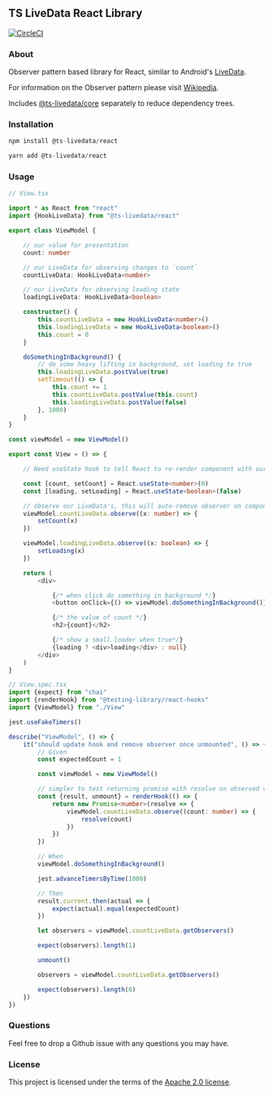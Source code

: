 ## TS LiveData React Library
[![CircleCI](https://img.shields.io/circleci/project/github/BrendanOswego/ts-livedata-react/master.svg)](https://circleci.com/gh/BrendanOswego/ts-livedata-react/tree/master)

### About
Observer pattern based library for React, similar to Android's [LiveData](https://developer.android.com/topic/libraries/architecture/livedata).

For information on the Observer pattern please visit [Wikipedia](https://en.wikipedia.org/wiki/Observer_pattern#:~:text=The%20observer%20pattern%20is%20a,calling%20one%20of%20their%20methods.).

Includes [@ts-livedata/core](https://www.npmjs.com/package/@ts-livedata/core) separately to reduce dependency trees.

### Installation
```javascript
npm install @ts-livedata/react
```

```javascript
yarn add @ts-livedata/react
```

### Usage
```typescript jsx
// View.tsx

import * as React from "react"
import {HookLiveData} from "@ts-livedata/react"

export class ViewModel {

    // our value for presentation
    count: number

    // our LiveData for observing changes to `count`
    countLiveData: HookLiveData<number>

    // our LiveData for observing loading state
    loadingLiveData: HookLiveData<boolean>

    constructor() {
        this.countLiveData = new HookLiveData<number>()
        this.loadingLiveData = new HookLiveData<boolean>()
        this.count = 0
    }

    doSomethingInBackground() {
        // do some heavy lifting in background, set loading to true
        this.loadingLiveData.postValue(true)
        setTimeout(() => {
            this.count += 1
            this.countLiveData.postValue(this.count)
            this.loadingLiveData.postValue(false)
        }, 1000)
    }
}

const viewModel = new ViewModel()

export const View = () => {

    // Need useState hook to tell React to re-render component with our new data

    const [count, setCount] = React.useState<number>(0)
    const [loading, setLoading] = React.useState<boolean>(false)

    // observe our LiveData's, this will auto-remove observer on component unmount
    viewModel.countLiveData.observe((x: number) => {
        setCount(x)
    })

    viewModel.loadingLiveData.observe((x: boolean) => {
        setLoading(x)
    })

    return (
        <div>

            {/* when click do something in background */}
            <button onClick={() => viewModel.doSomethingInBackground()}>Click me</button>

            {/* the value of count */}
            <h2>{count}</h2>

            {/* show a small loader when true*/}
            {loading ? <div>loading</div> : null}
        </div>
    )
}
```
```typescript jsx
// View.spec.tsx
import {expect} from "chai"
import {renderHook} from "@testing-library/react-hooks"
import {ViewModel} from "./View"

jest.useFakeTimers()

describe("ViewModel", () => {
    it("should update hook and remove observer once unmounted", () => {
        // Given
        const expectedCount = 1

        const viewModel = new ViewModel()

        // simpler to test returning promise with resolve on observed value
        const {result, unmount} = renderHook(() => {
            return new Promise<number>(resolve => {
                viewModel.countLiveData.observe((count: number) => {
                    resolve(count)
                })
            })
        })

        // When
        viewModel.doSomethingInBackground()

        jest.advanceTimersByTime(1000)

        // Then
        result.current.then(actual => {
            expect(actual).equal(expectedCount)
        })

        let observers = viewModel.countLiveData.getObservers()

        expect(observers).length(1)

        unmount()

        observers = viewModel.countLiveData.getObservers()

        expect(observers).length(0)
    })
})
```

### Questions
Feel free to drop a Github issue with any questions you may have.

### License
This project is licensed under the terms of the [Apache 2.0 license](https://www.apache.org/licenses/LICENSE-2.0).